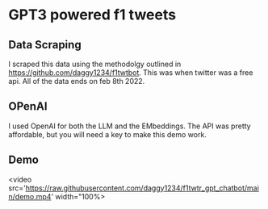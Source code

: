 # GPT3 powered f1 tweets

## Data Scraping

I scraped this data using the methodolgy outlined in https://github.com/daggy1234/f1twtbot. This was when twitter was a free api. All of the data ends on feb 8th 2022.

## OPenAI

I used OpenAI for both the LLM and the EMbeddings. The API was pretty affordable, but you will need a key to make this demo work.

## Demo

<video src='https://raw.githubusercontent.com/daggy1234/f1twtr_gpt_chatbot/main/demo.mp4' width="100%>
